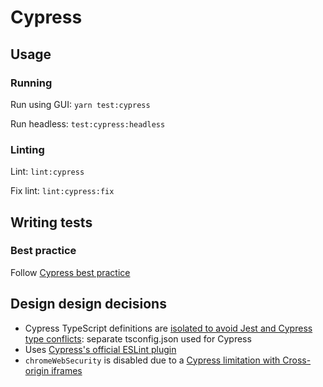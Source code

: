 # Cypress

## Usage

### Running

Run using GUI: `yarn test:cypress`

Run headless: `test:cypress:headless`

### Linting

Lint: `lint:cypress`

Fix lint: `lint:cypress:fix`

## Writing tests

### Best practice

Follow [Cypress best practice](https://docs.cypress.io/guides/references/best-practices)

## Design design decisions

- Cypress TypeScript definitions are [isolated to avoid Jest and Cypress type conflicts](https://docs.cypress.io/guides/tooling/typescript-support#Clashing-types-with-Jest): separate tsconfig.json used for Cypress
- Uses [Cypress's official ESLint plugin](https://github.com/cypress-io/eslint-plugin-cypress)
- `chromeWebSecurity` is disabled due to a [Cypress limitation with Cross-origin iframes](https://docs.cypress.io/guides/guides/web-security#Cross-origin-iframes)